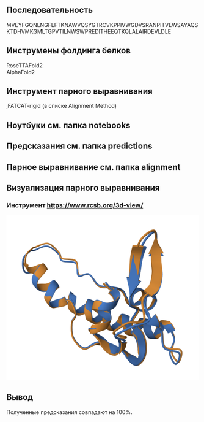 ## Последовательность
MVEYFGQNLNGFLFTKNAWVQSYGTRCVKPPIVWGDVSRANPITVEWSAYAQSKTDHVMKGMLTGPVTILNWSWPREDITHEEQTKQLALAIRDEVLDLE

## Инструмены фолдинга белков

RoseTTAFold2  
AlphaFold2

## Инструмент парного выравнивания

jFATCAT-rigid (в списке Alignment Method)

## Ноутбуки см. папка notebooks

## Предсказания см. папка predictions

## Парное выравнивание см. папка alignment

## Визуализация парного выравнивания
### Инструмент https://www.rcsb.org/3d-view/
![](./molstar-image.png)

## Вывод
Полученные предсказания совпадают на 100%.
